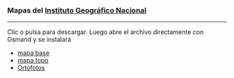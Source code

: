 ### Mapas del [Instituto Geográfico Nacional](https://www.ign.es)
---
Clic o pulsa para descargar. Luego abre el archivo directamente con Osmand y se instalará
- [mapa base](https://github.com/OsmAnd-Rendering/Online-Maps/blob/main/ES/ES%20IGN%20BASE.sqlitedb?raw=true)
- [mapa topo](https://github.com/OsmAnd-Rendering/Online-Maps/blob/main/ES/ES%20IGN%20TOPO.sqlitedb?raw=true)
- [Ortofotos](https://github.com/OsmAnd-Rendering/Online-Maps/blob/main/ES/ES%20IGN%20PNOA.sqlitedb?raw=true)
